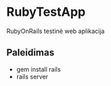 # RubyTestApp 

RubyOnRails testinė web aplikacija

## Paleidimas

* gem install rails
* rails server 
